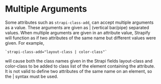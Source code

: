 # Multiple Arguments

Some attributes such as `strapi-class-add`, can accept multiple arguments as a value. These arguments are given as | (vertical bar/pipe) separated values. When multiple arguments are given in an attribute value, Strapify will function as if two attributes of the same name but different values were given. For example,

    `strapi-class-add="layout-class | color-class"`

will cause both the class names given in the Strapi fields layout-class and color-class to be added to class list of the element containing the attribute. It is not valid to define two attributes of the same name on an element, so the | syntax must be used.
